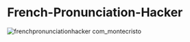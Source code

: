 # French-Pronunciation-Hacker

![frenchpronunciationhacker com_montecristo](https://user-images.githubusercontent.com/8596647/110195504-853c6580-7e0b-11eb-8dad-7f5fbd2e2738.png)
